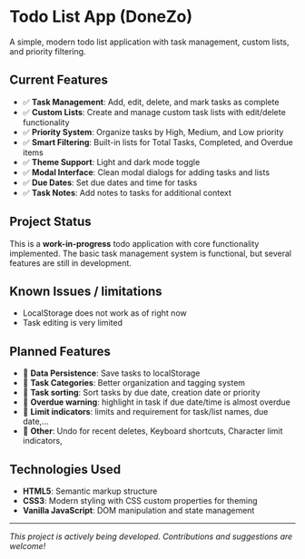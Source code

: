 # Todo List App (DoneZo)

A simple, modern todo list application with task management, custom lists, and priority filtering.

## Current Features

- ✅ **Task Management**: Add, edit, delete, and mark tasks as complete
- ✅ **Custom Lists**: Create and manage custom task lists with edit/delete functionality
- ✅ **Priority System**: Organize tasks by High, Medium, and Low priority
- ✅ **Smart Filtering**: Built-in lists for Total Tasks, Completed, and Overdue items
- ✅ **Theme Support**: Light and dark mode toggle
- ✅ **Modal Interface**: Clean modal dialogs for adding tasks and lists
- ✅ **Due Dates**: Set due dates and time for tasks 
- ✅ **Task Notes**: Add notes to tasks for additional context

## Project Status

This is a **work-in-progress** todo application with core functionality implemented. The basic task management system is functional, but several features are still in development.

## Known Issues / limitations

- LocalStorage does not work as of right now
- Task editing is very limited

## Planned Features

- 🔲 **Data Persistence**: Save tasks to localStorage
- 🔲 **Task Categories**: Better organization and tagging system
- 🔲 **Task sorting**: Sort tasks by due date, creation date or priority
- 🔲 **Overdue warning**: highlight in task if due date/time is almost overdue
- 🔲 **Limit indicators**: limits and requirement for task/list names, due date,...
- 🔲 **Other**: Undo for recent deletes, Keyboard shortcuts, Character limit indicators,

## Technologies Used

- **HTML5**: Semantic markup structure
- **CSS3**: Modern styling with CSS custom properties for theming
- **Vanilla JavaScript**: DOM manipulation and state management

---

*This project is actively being developed. Contributions and suggestions are welcome!*